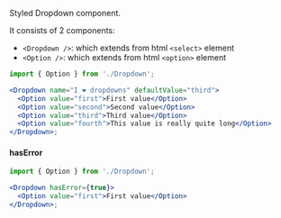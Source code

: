 Styled Dropdown component.

It consists of 2 components:

- `<Dropdown />`: which extends from html `<select>` element
- `<Option />`: which extends from html `<option>` element

```jsx
import { Option } from './Dropdown';

<Dropdown name="I ❤️ dropdowns" defaultValue="third">
  <Option value="first">First value</Option>
  <Option value="second">Second value</Option>
  <Option value="third">Third value</Option>
  <Option value="fourth">This value is really quite long</Option>
</Dropdown>;
```

#### hasError

```jsx
import { Option } from './Dropdown';

<Dropdown hasError={true}>
  <Option value="first">First value</Option>
</Dropdown>;
```
